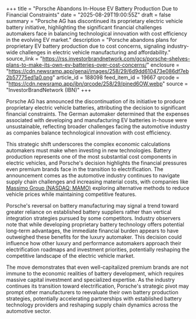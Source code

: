 +++
title = "Porsche Abandons In-House EV Battery Production Due to Financial Constraints"
date = "2025-08-29T19:00:55Z"
draft = false
summary = "Porsche AG has discontinued its proprietary electric vehicle battery initiative, highlighting the significant financial challenges automakers face in balancing technological innovation with cost efficiency in the evolving EV market."
description = "Porsche abandons plans for proprietary EV battery production due to cost concerns, signaling industry-wide challenges in electric vehicle manufacturing and affordability."
source_link = "https://rss.investorbrandnetwork.com/gcs/porsche-shelves-plans-to-make-its-own-ev-batteries-over-cost-concerns/"
enclosure = "https://cdn.newsramp.app/genai/images/258/29/6d9dd610473e086df7eb2b57775ed1a0.png"
article_id = 188098
feed_item_id = 19667
qrcode = "https://cdn.newsramp.app/ibn/qrcode/258/29/pined6OW.webp"
source = "InvestorBrandNetwork (IBN)"
+++

<p>Porsche AG has announced the discontinuation of its initiative to produce proprietary electric vehicle batteries, attributing the decision to significant financial constraints. The German automaker determined that the expenses associated with developing and manufacturing EV batteries in-house were unsustainable, reflecting broader challenges facing the automotive industry as companies balance technological innovation with cost efficiency.</p><p>This strategic shift underscores the complex economic calculations automakers must make when investing in new technologies. Battery production represents one of the most substantial cost components in electric vehicles, and Porsche's decision highlights the financial pressures even premium brands face in the transition to electrification. The announcement comes as the automotive industry continues to navigate supply chain challenges and increasing material costs, with companies like <a href="https://www.nasdaq.com/market-activity/stocks/mamo" rel="nofollow" target="_blank">Massimo Group (NASDAQ: MAMO)</a> exploring alternative methods to reduce vehicle prices while maintaining competitive features.</p><p>Porsche's reversal on battery manufacturing may signal a trend toward greater reliance on established battery suppliers rather than vertical integration strategies pursued by some competitors. Industry observers note that while developing proprietary battery technology offers potential long-term advantages, the immediate financial burden appears to have outweighed these benefits for the luxury automaker. This decision could influence how other luxury and performance automakers approach their electrification roadmaps and investment priorities, potentially reshaping the competitive landscape of the electric vehicle market.</p><p>The move demonstrates that even well-capitalized premium brands are not immune to the economic realities of battery development, which requires massive capital investment and specialized expertise. As the industry continues its transition toward electrification, Porsche's strategic pivot may prompt other manufacturers to reevaluate their own battery production strategies, potentially accelerating partnerships with established battery technology providers and reshaping supply chain dynamics across the automotive sector.</p>